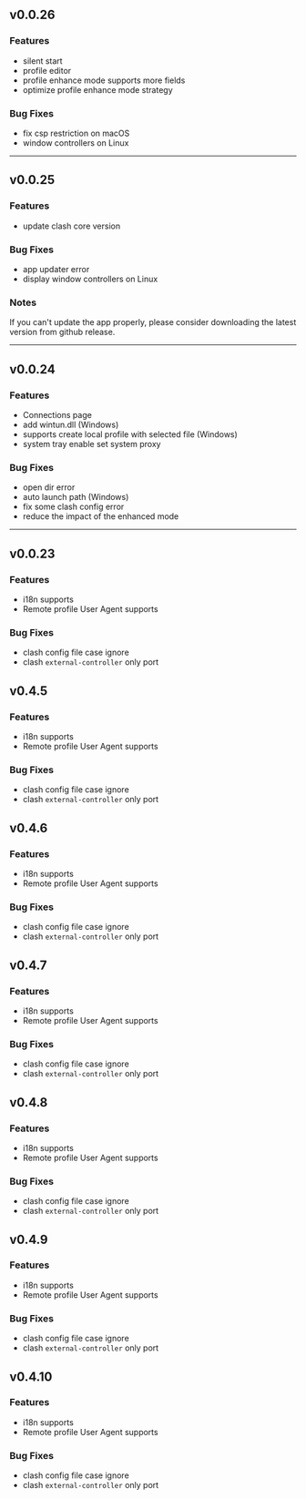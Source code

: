 ## v0.0.26

### Features

- silent start
- profile editor
- profile enhance mode supports more fields
- optimize profile enhance mode strategy

### Bug Fixes

- fix csp restriction on macOS
- window controllers on Linux

---

## v0.0.25

### Features

- update clash core version

### Bug Fixes

- app updater error
- display window controllers on Linux

### Notes

If you can't update the app properly, please consider downloading the latest version from github release.

---

## v0.0.24

### Features

- Connections page
- add wintun.dll (Windows)
- supports create local profile with selected file (Windows)
- system tray enable set system proxy

### Bug Fixes

- open dir error
- auto launch path (Windows)
- fix some clash config error
- reduce the impact of the enhanced mode

---

## v0.0.23

### Features

- i18n supports
- Remote profile User Agent supports

### Bug Fixes

- clash config file case ignore
- clash `external-controller` only port

## v0.4.5

### Features

- i18n supports
- Remote profile User Agent supports

### Bug Fixes

- clash config file case ignore
- clash `external-controller` only port

## v0.4.6

### Features

- i18n supports
- Remote profile User Agent supports

### Bug Fixes

- clash config file case ignore
- clash `external-controller` only port

## v0.4.7

### Features

- i18n supports
- Remote profile User Agent supports

### Bug Fixes

- clash config file case ignore
- clash `external-controller` only port

## v0.4.8

### Features

- i18n supports
- Remote profile User Agent supports

### Bug Fixes

- clash config file case ignore
- clash `external-controller` only port

## v0.4.9

### Features

- i18n supports
- Remote profile User Agent supports

### Bug Fixes

- clash config file case ignore
- clash `external-controller` only port

## v0.4.10

### Features

- i18n supports
- Remote profile User Agent supports

### Bug Fixes

- clash config file case ignore
- clash `external-controller` only port
